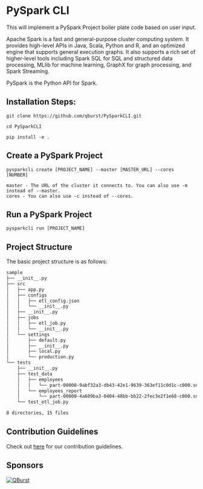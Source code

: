 # PySpark CLI

This will implement a PySpark Project boiler plate code based on user input.

Apache Spark is a fast and general-purpose cluster computing system. It provides high-level APIs in Java, Scala, Python and R, and an optimized engine that supports general execution graphs. It also supports a rich set of higher-level tools including Spark SQL for SQL and structured data processing, MLlib for machine learning, GraphX for graph processing, and Spark Streaming.

PySpark is the Python API for Spark.

## Installation Steps:
    
    git clone https://github.com/qburst/PySparkCLI.git

    cd PySparkCLI

    pip install -e .
    
## Create a PySpark Project
    
    pysparkcli create [PROJECT_NAME] --master [MASTER_URL] --cores [NUMBER]

    master - The URL of the cluster it connects to. You can also use -m instead of --master.
    cores - You can also use -c instead of --cores.
            
## Run a PySpark Project
    
    pysparkcli run [PROJECT_NAME]

## Project Structure

The basic project structure is as follows:

```bash
sample
├── __init__.py
├── src
│   ├── app.py
│   ├── configs
│   │   ├── etl_config.json
│   │   └── __init__.py
│   ├── __init__.py
│   ├── jobs
│   │   ├── etl_job.py
│   │   └── __init__.py
│   └── settings
│       ├── default.py
│       ├── __init__.py
│       ├── local.py
│       └── production.py
└── tests
    ├── __init__.py
    ├── test_data
    │   ├── employees
    │   │   └── part-00000-9abf32a3-db43-42e1-9639-363ef11c0d1c-c000.snappy.parquet
    │   └── employees_report
    │       └── part-00000-4a609ba3-0404-48bb-bb22-2fec3e2f1e68-c000.snappy.parquet
    └── test_etl_job.py

8 directories, 15 files
```

## Contribution Guidelines

Check out [here](https://github.com/qburst/PySparkCLI/blob/master/CONTRIBUTING.md) for our contribution guidelines.

## Sponsors

[![QBurst](https://www.qburst.com/images/responsive/QBlogo.svg)](https://www.qburst.com)




